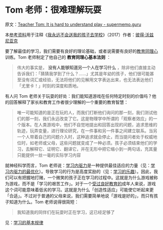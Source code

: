 # Tom 老师：很难理解玩耍

原文：[Teacher Tom: It is hard to understand play - supermemo.guru](https://supermemo.guru/wiki/Teacher_Tom:_It_is_hard_to_understand_play)

本[参考资料](https://supermemo.guru/wiki/References)用于注释《[我永远不会送我的孩子去学校](https://supermemo.guru/wiki/Problem_of_Schooling)》（2017）作者：[彼得·沃兹尼亚克](https://supermemo.guru/wiki/Piotr_Wozniak)

要了解最佳的学习，我们需要有良好的理论基础，或者说需要有良好的[教育同理心](https://supermemo.guru/wiki/Educational_empathy)训练。Tom 老师制定了他自己的 **教育同理心基本法则** ：

> 伟大的事实是， **没有人能够知道另一个人在学习什么** ，除非他们直接主动告诉我们：「猜猜我学到了什么？……」尤其是年幼的孩子，他们很可能甚至没有词汇或经验，无法将他们的见解用文字表达出来，也无法表达他们「尤里卡！」时刻的深度和质地。

有人问 Tom 老师关于玩耍的好处：我们能知道游戏在任何特定时刻的价值吗？他的回答解释了家长和教育工作者很少理解的一个重要的教育智慧：

> 唯一可能知道的是正在玩的人，而我们打断他们询问的那一刻，我们测试他们的那一刻，我们永远改变了它。这是物理学中所谓的「观察者效应」的一个版本。在人类游戏中，他们不自觉地提出和回答出现的问题，追求思维的轨迹，玩弄变量，进行理论研究，在一件事和另一件事之间建立联系。当另一个人带着自己的问题介入时，这种追求就会停止，而当提问者处于权威地位时，如老师或父母，这些问题就变成了一种必须。孩子必须结束他们的学习，去解释它、证明它、翻译它，并在无形中把它缩小到一两句话，充其量只能提供一丝一毫的实际学习内容

就神经科学而言，Tom 老师说：[学习内驱力](https://supermemo.guru/wiki/Learn_drive)是一种提供最佳适应的力量（见：[学习内驱力的最优化](https://supermemo.guru/wiki/Optimality_of_the_learn_drive)）。导致学习的行为是高度奖励的（见：[学习的乐趣](https://supermemo.guru/wiki/Pleasure_of_learning)）。因此，我们可以有把握地打赌，一个微笑的孩子正在学习的过程中。这就是为什么游戏被称为游戏，而不是「学习的艰苦工作」。对于一个[受过良好教育的](https://supermemo.guru/wiki/Well-schooled)成年人来说，游戏这个词可能意味着低劣的学习。这就是为什么「创造性适应」可能使它听起来更「合适」。不过对于普通的父母来说，我们需要简单地说「游戏是好的」，而只有孩子知道为什么。Tom 老师说得很简短：

> 我知道我的同伴们在玩耍时正在学习，这已经足够了

见：[学习的基本规律](https://supermemo.guru/wiki/Fundamental_Law_of_Learning)